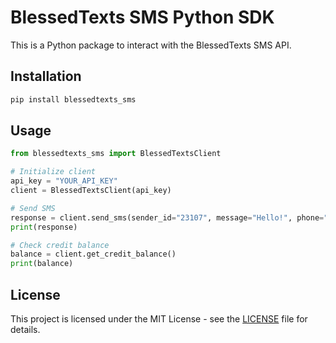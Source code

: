 # BlessedTexts SMS Python SDK

This is a Python package to interact with the BlessedTexts SMS API.

## Installation

```sh
pip install blessedtexts_sms
```

## Usage

```python
from blessedtexts_sms import BlessedTextsClient

# Initialize client
api_key = "YOUR_API_KEY"
client = BlessedTextsClient(api_key)

# Send SMS
response = client.send_sms(sender_id="23107", message="Hello!", phone="254721XXXXXX")
print(response)

# Check credit balance
balance = client.get_credit_balance()
print(balance)
```

## License

This project is licensed under the MIT License - see the [LICENSE](LICENSE) file for details.
